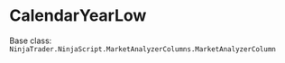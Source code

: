 # CalendarYearLow

Base class: `NinjaTrader.NinjaScript.MarketAnalyzerColumns.MarketAnalyzerColumn`


